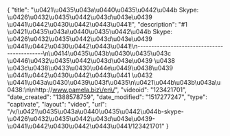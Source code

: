 {
    "title": "\u0421\u0435\u043a\u0440\u0435\u0442\u044b Skype: \u0426\u0432\u0435\u0442\u043d\u043e\u0439 \u0441\u0442\u0430\u0442\u0443\u0441!",
    "description": "#1 \u0421\u0435\u043a\u0440\u0435\u0442\u044b Skype: \u0426\u0432\u0435\u0442\u043d\u043e\u0439 \u0441\u0442\u0430\u0442\u0443\u0441!\n--------------------------------------------\n\u0414\u0435\u043b\u0430\u0435\u043c \u0446\u0432\u0435\u0442\u043d\u043e\u0439 \u0438 \u043c\u0438\u0433\u0430\u044e\u0449\u0438\u0439 \u0441\u0442\u0430\u0442\u0443\u0441 \u0432 \u0441\u043a\u0430\u0439\u043f\u0435\n\u0421\u044b\u043b\u043a\u0438:\n\nhttp:\/\/www.pamela.biz\/en\/",
    "videoid": "123421701",
    "date_created": "1388578759",
    "date_modified": "1517277247",
    "type": "captivate",
    "layout": "video",
    "url": "\/v\/\u0421\u0435\u043a\u0440\u0435\u0442\u044b-skype-\u0426\u0432\u0435\u0442\u043d\u043e\u0439-\u0441\u0442\u0430\u0442\u0443\u0441\/123421701"
}